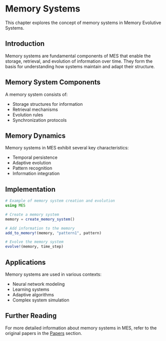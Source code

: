 # Memory Systems

This chapter explores the concept of memory systems in Memory Evolutive Systems.

## Introduction

Memory systems are fundamental components of MES that enable the storage, retrieval, and evolution of information over time. They form the basis for understanding how systems maintain and adapt their structure.

## Memory System Components

A memory system consists of:
- Storage structures for information
- Retrieval mechanisms
- Evolution rules
- Synchronization protocols

## Memory Dynamics

Memory systems in MES exhibit several key characteristics:
- Temporal persistence
- Adaptive evolution
- Pattern recognition
- Information integration

## Implementation

```julia
# Example of memory system creation and evolution
using MES

# Create a memory system
memory = create_memory_system()

# Add information to the memory
add_to_memory!(memory, "pattern1", pattern)

# Evolve the memory system
evolve!(memory, time_step)
```

## Applications

Memory systems are used in various contexts:
- Neural network modeling
- Learning systems
- Adaptive algorithms
- Complex system simulation

## Further Reading

For more detailed information about memory systems in MES, refer to the original papers in the [Papers](../papers/mes/mes-summary.md) section. 